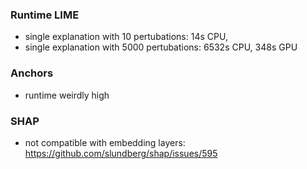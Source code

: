 


### Runtime LIME

- single explanation with 10 pertubations: 14s CPU, 
- single explanation with 5000 pertubations: 6532s CPU, 348s GPU


### Anchors

- runtime weirdly high


### SHAP

- not compatible with embedding layers: https://github.com/slundberg/shap/issues/595



